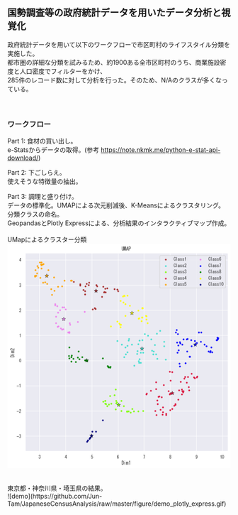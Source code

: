 ## 国勢調査等の政府統計データを用いたデータ分析と視覚化
政府統計データを用いて以下のワークフローで市区町村のライフスタイル分類を実施した。<br>
都市圏の詳細な分類を試みるため、約1900ある全市区町村のうち、商業施設密度と人口密度でフィルターをかけ、<br>
285件のレコード数に対して分析を行った。そのため、N/Aのクラスが多くなっている。<br>
<br>
<br>
### ワークフロー
Part 1: 食材の買い出し。<br>
e-Statsからデータの取得。(参考 https://note.nkmk.me/python-e-stat-api-download/)<br>

Part 2: 下ごしらえ。<br>
使えそうな特徴量の抽出。<br>

Part 3: 調理と盛り付け。<br>
データの標準化。UMAPによる次元削減後、K-Meansによるクラスタリング。分類クラスの命名。<br>
GeopandasとPlotly Expressによる、分析結果のインタラクティブマップ作成。<br>
<br>
UMapによるクラスター分類
<br>
![demo](https://github.com/Jun-Tam/JapaneseCensusAnalysis/raw/master/figure/umap.png)

<br>
東京都・神奈川県・埼玉県の結果。
<br>
![demo](https://github.com/Jun-Tam/JapaneseCensusAnalysis/raw/master/figure/demo_plotly_express.gif)
